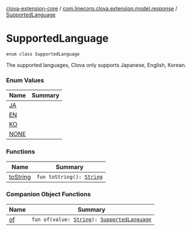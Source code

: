 [clova-extension-core](../../index.md) / [com.linecorp.clova.extension.model.response](../index.md) / [SupportedLanguage](./index.md)

# SupportedLanguage

`enum class SupportedLanguage`

The supported languages, Clova only supports Japanese, English, Korean.

### Enum Values

| Name | Summary |
|---|---|
| [JA](-j-a.md) |  |
| [EN](-e-n.md) |  |
| [KO](-k-o.md) |  |
| [NONE](-n-o-n-e.md) |  |

### Functions

| Name | Summary |
|---|---|
| [toString](to-string.md) | `fun toString(): `[`String`](https://kotlinlang.org/api/latest/jvm/stdlib/kotlin/-string/index.html) |

### Companion Object Functions

| Name | Summary |
|---|---|
| [of](of.md) | `fun of(value: `[`String`](https://kotlinlang.org/api/latest/jvm/stdlib/kotlin/-string/index.html)`): `[`SupportedLanguage`](./index.md) |
